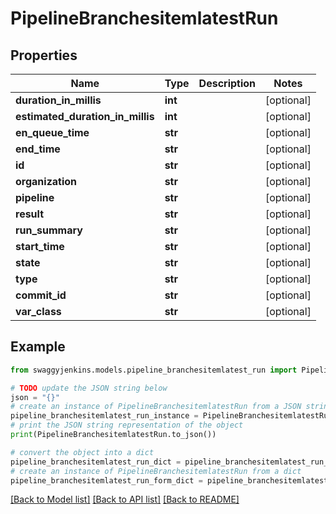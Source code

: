 # PipelineBranchesitemlatestRun


## Properties

Name | Type | Description | Notes
------------ | ------------- | ------------- | -------------
**duration_in_millis** | **int** |  | [optional] 
**estimated_duration_in_millis** | **int** |  | [optional] 
**en_queue_time** | **str** |  | [optional] 
**end_time** | **str** |  | [optional] 
**id** | **str** |  | [optional] 
**organization** | **str** |  | [optional] 
**pipeline** | **str** |  | [optional] 
**result** | **str** |  | [optional] 
**run_summary** | **str** |  | [optional] 
**start_time** | **str** |  | [optional] 
**state** | **str** |  | [optional] 
**type** | **str** |  | [optional] 
**commit_id** | **str** |  | [optional] 
**var_class** | **str** |  | [optional] 

## Example

```python
from swaggyjenkins.models.pipeline_branchesitemlatest_run import PipelineBranchesitemlatestRun

# TODO update the JSON string below
json = "{}"
# create an instance of PipelineBranchesitemlatestRun from a JSON string
pipeline_branchesitemlatest_run_instance = PipelineBranchesitemlatestRun.from_json(json)
# print the JSON string representation of the object
print(PipelineBranchesitemlatestRun.to_json())

# convert the object into a dict
pipeline_branchesitemlatest_run_dict = pipeline_branchesitemlatest_run_instance.to_dict()
# create an instance of PipelineBranchesitemlatestRun from a dict
pipeline_branchesitemlatest_run_form_dict = pipeline_branchesitemlatest_run.from_dict(pipeline_branchesitemlatest_run_dict)
```
[[Back to Model list]](../README.md#documentation-for-models) [[Back to API list]](../README.md#documentation-for-api-endpoints) [[Back to README]](../README.md)


